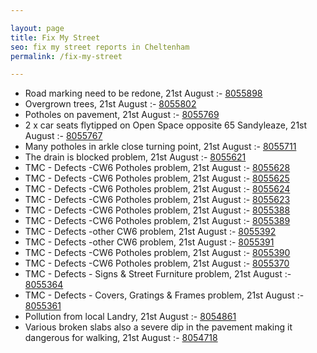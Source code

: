 ```yaml
---

layout: page
title: Fix My Street
seo: fix my street reports in Cheltenham
permalink: /fix-my-street

---
```


<!-- fix_marker starts -->

- Road marking need to be redone, 21st August :- [8055898](https://www.fixmystreet.com/report/8055898)
- Overgrown trees, 21st August :- [8055802](https://www.fixmystreet.com/report/8055802)
- Potholes on pavement, 21st August :- [8055769](https://www.fixmystreet.com/report/8055769)
- 2 x car seats flytipped on Open Space opposite 65 Sandyleaze, 21st August :- [8055767](https://www.fixmystreet.com/report/8055767)
- Many potholes in arkle close turning point, 21st August :- [8055711](https://www.fixmystreet.com/report/8055711)
- The drain is blocked problem, 21st August :- [8055621](https://www.fixmystreet.com/report/8055621)
- TMC - Defects -CW6 Potholes  problem, 21st August :- [8055628](https://www.fixmystreet.com/report/8055628)
- TMC - Defects -CW6 Potholes  problem, 21st August :- [8055625](https://www.fixmystreet.com/report/8055625)
- TMC - Defects -CW6 Potholes  problem, 21st August :- [8055624](https://www.fixmystreet.com/report/8055624)
- TMC - Defects -CW6 Potholes  problem, 21st August :- [8055623](https://www.fixmystreet.com/report/8055623)
- TMC - Defects -CW6 Potholes  problem, 21st August :- [8055388](https://www.fixmystreet.com/report/8055388)
- TMC - Defects -CW6 Potholes  problem, 21st August :- [8055389](https://www.fixmystreet.com/report/8055389)
- TMC - Defects -other CW6 problem, 21st August :- [8055392](https://www.fixmystreet.com/report/8055392)
- TMC - Defects -other CW6 problem, 21st August :- [8055391](https://www.fixmystreet.com/report/8055391)
- TMC - Defects -CW6 Potholes  problem, 21st August :- [8055390](https://www.fixmystreet.com/report/8055390)
- TMC - Defects -CW6 Potholes  problem, 21st August :- [8055370](https://www.fixmystreet.com/report/8055370)
- TMC - Defects - Signs & Street Furniture problem, 21st August :- [8055364](https://www.fixmystreet.com/report/8055364)
- TMC - Defects - Covers, Gratings & Frames problem, 21st August :- [8055361](https://www.fixmystreet.com/report/8055361)
- Pollution from local Landry, 21st August :- [8054861](https://www.fixmystreet.com/report/8054861)
- Various broken slabs also a severe dip in the pavement making it dangerous for walking, 21st August :- [8054718](https://www.fixmystreet.com/report/8054718)

<!-- fix_marker ends -->
